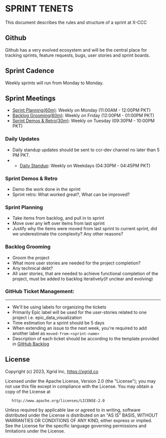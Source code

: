 # SPRINT TENETS

<!-- Xgrid Cloud Cost Control -->

This document describes the rules and structure of a sprint at X-CCC

## Github

Github has a very evolved ecosystem and will be the central place for tracking sprints, feature requests, bugs, user stories and sprint boards.

## Sprint Cadence

Weekly sprints will run from Monday to Monday.

## Sprint Meetings

- [Sprint Planning(60m)](https://meet.google.com/tqp-fqev-rtb?authuser=0): Weekly on Monday (11:00AM - 12:00PM PKT)
- [Backlog Grooming(60m)](https://meet.google.com/zzi-qzsb-qeb?authuser=0): Weekly on Friday (12:00PM - 01:00PM PKT)
- [Sprint Demos & Retro(30m)](https://meet.google.com/hgp-vrhr-aiy?authuser=0): Weekly on Tuesday (09:30PM - 10:00PM PKT)

### Daily Updates

- Daily standup updates should be sent to ccr-dev channel no later than 5 PM PKT.
- - [Daily Standup](https://meet.google.com/zsv-zpii-aeg?authuser=0): Weekly on Weekdays (04:30PM - 04:45PM PKT)

### Sprint Demos & Retro

- Demo the work done in the sprint
- Sprint retro: What worked great?, What can be improved?

### Sprint Planning

- Take items from backlog, and pull in to sprint
- Move over any left over items from last sprint
- Justify why the items were moved from last sprint to current sprint, did we underestimate the complexity? Any other reasons?

### Backlog Grooming

- Groom the project
- What more user stories are needed for the project completion?
- Any technical debt?
- All user stories, that are needed to achieve functional completion of the project, must be added to backlog iteratively(if unclear and evolving)

### GitHub Ticket Management:

---

- We'll be using labels for organizing the tickets
- Primarily Epic label will be used for the user-stories related to one project i.e. epic_data_visualization
- Time estimation for a sprint should be 5 days
- When extending an issue to the next week, you're required to add another label as `moved-from-<sprint-name>`
- Description of each ticket should be according to the template provided in [GitHub Backlog](https://github.com/orgs/X-CBG/projects/65)

## License

Copyright (c) 2023, Xgrid Inc, https://xgrid.co

Licensed under the Apache License, Version 2.0 (the "License");
you may not use this file except in compliance with the License.
You may obtain a copy of the License at

       http://www.apache.org/licenses/LICENSE-2.0

Unless required by applicable law or agreed to in writing, software
distributed under the License is distributed on an "AS IS" BASIS,
WITHOUT WARRANTIES OR CONDITIONS OF ANY KIND, either express or implied.
See the License for the specific language governing permissions and
limitations under the License.
